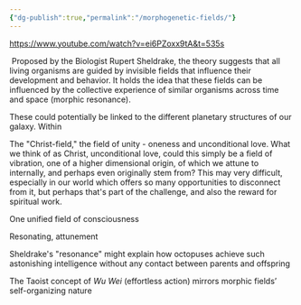 ```yaml
---
{"dg-publish":true,"permalink":"/morphogenetic-fields/"}
---
```


https://www.youtube.com/watch?v=ei6PZoxx9tA&t=535s

 Proposed by the Biologist Rupert Sheldrake, the theory suggests that all living organisms are guided by invisible fields that influence their development and behavior. It holds the idea that these fields can be influenced by the collective experience of similar organisms across time and space (morphic resonance).

These could potentially be linked to the different planetary structures of our galaxy. Within 


The "Christ-field," the field of unity - oneness and unconditional love.
What we think of as Christ, unconditional love, could this simply be a field of vibration, one of a higher dimensional origin, of which we attune to internally, and perhaps even originally stem from?
This may very difficult, especially in our world which offers so many opportunities to disconnect from it, but perhaps that's part of the challenge, and also the reward for spiritual work. 

One unified field of consciousness

Resonating, attunement 

Sheldrake's "resonance" might explain how octopuses achieve such astonishing intelligence without any contact between parents and offspring

The Taoist concept of _Wu Wei_ (effortless action) mirrors morphic fields’ self-organizing nature